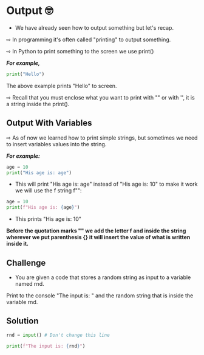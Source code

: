 # Output 🤓

- We have already seen how to output something but let's recap.

⇨ In programming it's often called "printing" to output something.

⇨ In Python to print something to the screen we use print()

***For example,***
```py
print("Hello")
```
The above example prints "Hello" to screen.

⇨ Recall that you must enclose what you want to print with "" or with '', it is a string inside the print().

## Output With Variables 

⇨ As of now we learned how to print simple strings, but sometimes we need to insert variables values into the string.

***For example:***

```py
age = 10
print("His age is: age")
```
- This will print "His age is: age" instead of "His age is: 10"
to make it work we will use the f string f"":

```py
age = 10
print(f"His age is: {age}")
```

- This prints "His age is: 10"

**Before the quotation marks "" we add the letter f and inside the string wherever we put parenthesis {} it will insert the value of what is written inside it.**

## Challenge

- You are given a code that stores a random string as input to a variable named rnd.

Print to the console "The input is: " and the random string that is inside the variable rnd.

## Solution 

```py
rnd = input() # Don't change this line

print(f"The input is: {rnd}")
```
